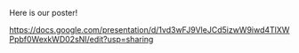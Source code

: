 Here is our poster!

https://docs.google.com/presentation/d/1vd3wFJ9VleJCd5izwW9iwd4TlXWPpbf0WexkWD02sNI/edit?usp=sharing 
